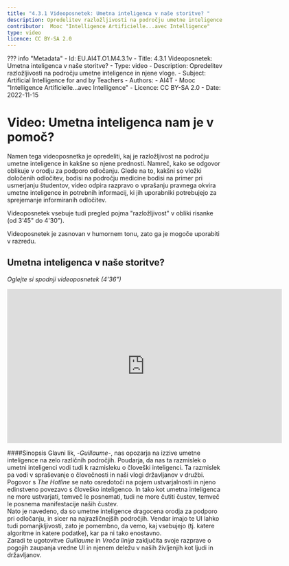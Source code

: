 ```yaml
---
title: "4.3.1 Videoposnetek: Umetna inteligenca v naše storitve? "
description: Opredelitev razložljivosti na področju umetne inteligence in njene vloge.
contributor:  Mooc "Intelligence Artificielle...avec Intelligence"
type: video
licence: CC BY-SA 2.0
---
```

??? info "Metadata"
    - Id: EU.AI4T.O1.M4.3.1v
    - Title: 4.3.1 Videoposnetek: Umetna inteligenca v naše storitve? 
    - Type: video
    - Description: Opredelitev razložljivosti na področju umetne inteligence in njene vloge.
    - Subject: Artificial Intelligence for and by Teachers
    - Authors:
        - AI4T 
        - Mooc "Intelligence Artificielle...avec Intelligence"
    - Licence: CC BY-SA 2.0
    - Date: 2022-11-15


# Video: Umetna inteligenca nam je v pomoč?

Namen tega videoposnetka je opredeliti, kaj je razložljivost na področju umetne inteligence in kakšne so njene prednosti. Namreč, kako se odgovor oblikuje v orodju za podporo odločanju. Glede na to, kakšni so vložki določenih odločitev, bodisi na področju medicine bodisi na primer pri usmerjanju študentov, video odpira razpravo o vprašanju pravnega okvira umetne inteligence in potrebnih informacij, ki jih uporabniki potrebujejo za sprejemanje informiranih odločitev.

Videoposnetek vsebuje tudi pregled pojma "razložljivost" v obliki risanke (od 3'45" do 4'30").

Videoposnetek je zasnovan v humornem tonu, zato ga je mogoče uporabiti v razredu.

## Umetna inteligenca v naše storitve?  
_Oglejte si spodnji videoposnetek (4'36")_

<center><iframe width="640" height="360" src="https://www.youtube.com/embed/b3ljE6erMkY?rel=0&showinfo=0&cc_load_policy=1&hl=en&modestbranding=1" frameborder="0" allowfullscreen></iframe></center>

####Sinopsis
Glavni lik, -_Guillaume_-, nas opozarja na izzive umetne inteligence na zelo različnih področjih. Poudarja, da nas ta razmislek o umetni inteligenci vodi tudi k razmisleku o človeški inteligenci. Ta razmislek pa vodi v spraševanje o človečnosti in naši vlogi državljanov v družbi.  
Pogovor s _The Hotline_ se nato osredotoči na pojem ustvarjalnosti in njeno edinstveno povezavo s človeško inteligenco. In tako kot umetna inteligenca ne more ustvarjati, temveč le posnemati, tudi ne more čutiti čustev, temveč le posnema manifestacije naših čustev.  
Nato je navedeno, da so umetne inteligence dragocena orodja za podporo pri odločanju, in sicer na najrazličnejših področjih. Vendar imajo te UI lahko tudi pomanjkljivosti, zato je pomembno, da vemo, kaj vsebujejo (tj. katere algoritme in katere podatke), kar pa ni tako enostavno.  
Zaradi te ugotovitve _Guillaume_ in _Vroča linija_ zaključita svoje razprave o pogojih zaupanja vredne UI in njenem deležu v naših življenjih kot ljudi in državljanov.
